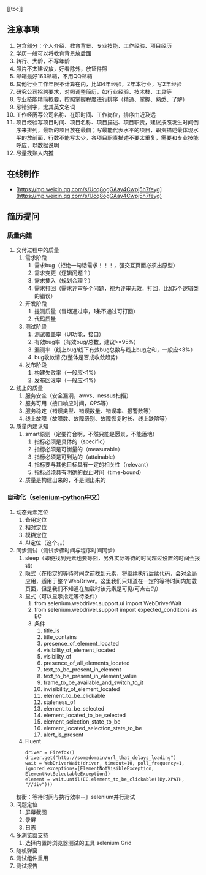 [[toc]]

## 注意事项
1. 包含部分：个人介绍、教育背景、专业技能、工作经验、项目经历
2. 学历一般可以将教育背景放后面
3. 转行、大龄，不写年龄
4. 照片不太建议放，好看除外，放证件照
5. 邮箱最好163邮箱，不用QQ邮箱
6. 其他行业工作年限不计算在内，比如4年经验，2年本行业，写2年经验
7. 研究公司招聘要求，对照调整简历，如行业经验、技术栈、工具等
8. 专业技能精简概要，按照掌握程度进行排序（精通、掌握、熟悉、了解）
9. 忌错别字，尤其英文名词
10. 工作经历写公司名称、在职时间、工作岗位，排序由近及远
11. 项目经验写项目时间、项目名称、项目描述、项目职责，建议按照发生时间倒序来排列，最新的项目放在最前；写最能代表水平的项目，职责描述最体现水平的放前面，行数不能写太少，各项目职责描述不要太重复，需要和专业技能呼应，以数据说明
12. 尽量找熟人内推

## 在线制作
- [https://mp.weixin.qq.com/s/Ucq8ogGAay4Cwpj5h7feyg](https://mp.weixin.qq.com/s/Ucq8ogGAay4Cwpj5h7feyg)
## 简历提问
### 质量内建
1. 交付过程中的质量
	1. 需求阶段
		1. 需求bug（拒绝一句话需求！！！，强交互页面必须出原型）
		2. 需求变更（逻辑问题？）
		3. 需求插入（规划合理？）
		4. 需求打回（需求评审多个问题，视为评审无效，打回，比如5个逻辑类的错误）
	2. 开发阶段
		1. 提测质量（冒烟通过率，1条不通过可打回）
		2. 代码质量
	3. 测试阶段
		1. 测试覆盖率（UI功能，接口）
		2. 有效bug率（有效bug/总数，建议>=95%）
		3. 漏测率（线上bug/线下有效bug总数与线上bug之和，一般应<3%）
		4. bug收敛情况(整体是否成收敛趋势)
	4. 发布阶段
		1. 构建失败率（一般应<1%）
		2. 发布回滚率（一般应<1%）
2. 线上的质量
	1. 服务安全（安全漏洞，awvs、nessus扫描）
	2. 服务可用（接口响应时间，QPS等）
	3. 服务稳定（错误类型、错误数量、错误率、报警数等）
	4. 线上故障（故障数、故障级别、故障恢复时长、线上缺陷等）
1. 质量内建认知
	1. smart原则（定要符合啊，不然只能是愿景，不能落地）
		1. 指标必须是具体的（specific）
		2. 指标必须是可衡量的（measurable）
		3. 指标必须是可到达的（attainable）
		4. 指标要与其他目标具有一定的相关性（relevant）
		5. 指标必须具有明确的截止时间（time-bound）
	2. 质量是构建出来的，不是测出来的
### 自动化（[selenium-python中文](https://selenium-python-zh.readthedocs.io/en/latest/)）
1. 动态元素定位
	1. 备用定位
	2. 相对定位
	3. 模糊定位
	4. AI定位（这个。。）
1. 同步测试（测试步骤时间与程序时间同步）
	1. sleep（即便找到元素也要等囧，另外实际等待的时间超过设置的时间会报错）
	2. 隐式（在指定的等待时间之前找到元素，将继续执行后续代码，会对全局应用，适用于整个WebDriver。这里我们只知道在一定的等待时间内加载页面，但是我们不知道在加载时该元素是可见/可点击的）
	3. 显式（可以显示指定等待条件）
		1. from selenium.webdriver.support.ui import WebDriverWait
		2. from selenium.webdriver.support import expected_conditions as EC
		3. 条件
			1. title_is
			2. title_contains
			3. presence_of_element_located
			4. visibility_of_element_located
			5. visibility_of
			6. presence_of_all_elements_located
			7. text_to_be_present_in_element
			8. text_to_be_present_in_element_value
			9. frame_to_be_available_and_switch_to_it
			10. invisibility_of_element_located
			11. element_to_be_clickable
			12. staleness_of
			13. element_to_be_selected
			14. element_located_to_be_selected
			15. element_selection_state_to_be
			16. element_located_selection_state_to_be
			17. alert_is_present
	4. Fluent
		```
		driver = Firefox()
		driver.get("http://somedomain/url_that_delays_loading")
		wait = WebDriverWait(driver, timeout=10, poll_frequency=1, ignored_exceptions=[ElementNotVisibleException, ElementNotSelectableException])
		element = wait.until(EC.element_to_be_clickable((By.XPATH, "//div")))
		```
	权衡：等待时间与执行效率--》selenium并行测试
1. 问题定位
	1. 屏幕截图
	2. 录屏
	3. 日志
1. 多浏览器支持
	1. 选择内置跨浏览器测试的工具 selenium Grid
1. 随机弹窗
2. 测试组件重用
3. 测试报告